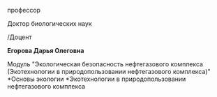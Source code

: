 профессор

Доктор биологических наук

/Доцент

**Егорова Дарья Олеговна**

Модуль "Экологическая безопасность нефтегазового комплекса (Экотехнологии в природопользовании нефтегазового комплекса)"
	*Основы экологии
	*Экотехнологии в природопользовании нефтегазового комплекса